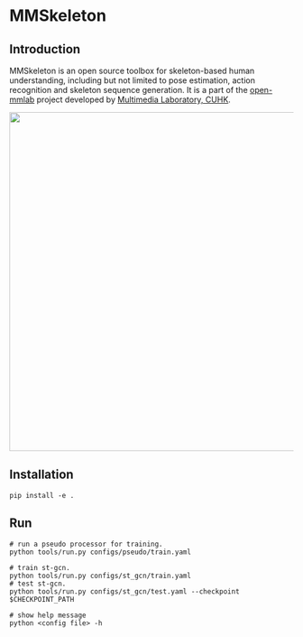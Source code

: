 # MMSkeleton

## Introduction

MMSkeleton is an open source toolbox for skeleton-based human understanding, 
including but not limited to pose estimation, action recognition and skeleton sequence generation.
It is a part of the [open-mmlab](https://github.com/open-mmlab) project developed by [Multimedia Laboratory, CUHK](http://mmlab.ie.cuhk.edu.hk/).

<p align="center">
    <img src="demo/recognition/demo_video.gif", width="600">
</p>

## Installation

``` shell
pip install -e .
```

## Run

``` shell
# run a pseudo processor for training.
python tools/run.py configs/pseudo/train.yaml

# train st-gcn.
python tools/run.py configs/st_gcn/train.yaml
# test st-gcn.
python tools/run.py configs/st_gcn/test.yaml --checkpoint $CHECKPOINT_PATH

# show help message
python <config file> -h

```

